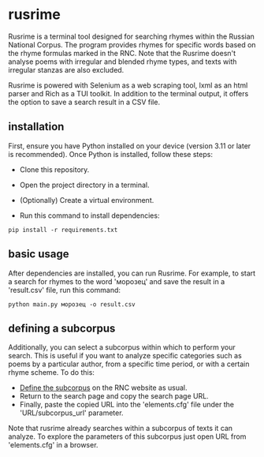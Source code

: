 # rusrime
Rusrime is a terminal tool designed for searching rhymes within the Russian National Corpus. The program provides rhymes for specific words based on the rhyme formulas marked in the RNC. Note that the Rusrime doesn't analyse poems with irregular and blended rhyme types, and texts with irregular stanzas are also excluded.

Rusrime is powered with Selenium as a web scraping tool, lxml as an html parser and Rich as a TUI toolkit. In addition to the terminal output, it offers the option to save a search result in a CSV file.

## installation
First, ensure you have Python installed on your device (version 3.11 or later is recommended). Once Python is installed, follow these steps:

* Clone this repository.

* Open the project directory in a terminal.

* (Optionally) Create a virtual environment.

* Run this command to install dependencies:

`pip install -r requirements.txt`

## basic usage
After dependencies are installed, you can run Rusrime. For example, to start a search for rhymes to the word 'морозец' and save the result in a 'result.csv' file, run this command:

`python main.py морозец -o result.csv`

## defining a subcorpus
Additionally, you can select a subcorpus within which to perform your search. This is useful if you want to analyze specific categories such as poems by a particular author, from a specific time period, or with a certain rhyme scheme. To do this:

* [Define the subcorpus](https://ruscorpora.ru/subcorpus?search=CgQyAggJMAE=) on the RNC website as usual.
* Return to the search page and copy the search page URL.
* Finally, paste the copied URL into the 'elements.cfg' file under the 'URL/subcorpus_url' parameter.

Note that rusrime already searches within a subcorpus of texts it can analyze. To explore the parameters of this subcorpus just open URL from 'elements.cfg' in a browser.